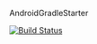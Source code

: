 AndroidGradleStarter

[![Build Status](https://travis-ci.org/ravidsrk/AndroidGradleStarter.png?branch=master)](https://travis-ci.org/ravidsrk/AndroidGradleStarter)